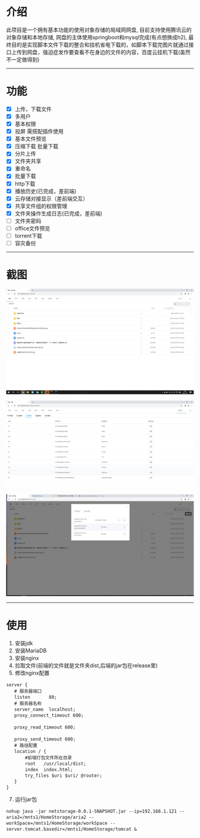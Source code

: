 # 介绍
此项目是一个拥有基本功能的使用对象存储的局域网网盘, 目前支持使用腾讯云的对象存储和本地存储, 网盘的主体使用springboot和mysql完成(有点想换成h2),
最终目的是实现脚本文件下载的整合和挂机省电下载的，如脚本下载完图片就通过接口上传到网盘，强迫症发作要查看不在身边的文件的内容，百度云挂机下载(虽然不一定做得到)
***

# 功能
- [x] 上传，下载文件
- [x] 多用户
- [x] 基本权限 
- [x] 投屏 需搭配插件使用 
- [x] 基本文件预览
- [x] 压缩下载 批量下载
- [x] 分片上传
- [x] 文件夹共享
- [x] 重命名
- [x] 批量下载
- [x] http下载
- [x] 播放历史(已完成，差前端)
- [x] 云存储对接显示（差前端交互）
- [x] 共享文件组的权限管理
- [x] 文件夹操作生成日志(已完成，差前端)
- [ ] 文件夹密码
- [ ] office文件预览
- [ ] torrent下载
- [ ] 容灾备份
***
# 截图
![image](https://github.com/BakaSugus/HomeStorage/blob/main/Picture/首页.jpg)

![image](https://github.com/BakaSugus/HomeStorage/blob/main/Picture/存储位置.jpg)

![image](https://github.com/BakaSugus/HomeStorage/blob/main/Picture/QQ%E6%88%AA%E5%9B%BE20210305001250.jpg)

***
# 使用
 1. 安装jdk
 2. 安装MariaDB 
 3. 安装nginx
 4. 拉取文件(前端的文件就是文件夹dist,后端的jar包在release里)
 6. 修改nginx配置
 ```
 server {
    # 服务器端口
    listen       80;
    # 服务器名称
    server_name  localhost;
    proxy_connect_timeout 600;

    proxy_read_timeout 600;

    proxy_send_timeout 600;
    # 路径配置
    location / {
        #前端打包文件所在目录
        root   /usr/local/dist;
        index  index.html;
        try_files $uri $uri/ @router;  
    }
 }
 ```
 7. 运行jar包
 ```
 nohup java -jar netstorage-0.0.1-SNAPSHOT.jar --ip=192.168.1.121 --aria2=/mnts1/HomeStorage/aria2 --workSpace=/mnts1/HomeStorage/workSpace --server.tomcat.basedir=/mnts1/HomeStorage/tomcat &
 ```
